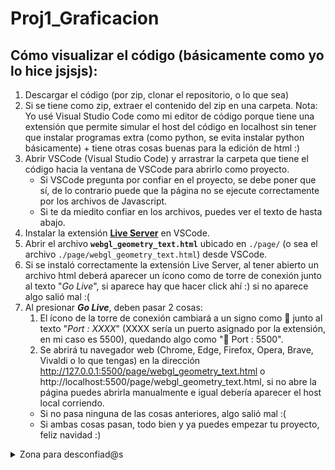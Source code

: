# Proj1_Graficacion

## Cómo visualizar el código (básicamente como yo lo hice jsjsjs):

1. Descargar el código (por zip, clonar el repositorio, o lo que sea)
2. Si se tiene como zip, extraer el contenido del zip en una carpeta.
Nota: Yo usé Visual Studio Code como mi editor de código porque tiene una extensión que permite simular el host del código en localhost sin tener que instalar programas extra (como python, se evita instalar python básicamente) + tiene otras cosas buenas para la edición de html :)
3. Abrir VSCode (Visual Studio Code) y arrastrar la carpeta que tiene el código hacia la ventana de VSCode para abrirlo como proyecto.
    * Si VSCode pregunta por confiar en el proyecto, se debe poner que sí, de lo contrario puede que la página no se ejecute correctamente por los archivos de Javascript.
    * Si te da miedito confiar en los archivos, puedes ver el texto de hasta abajo.
4. Instalar la extensión **[Live Server](https://marketplace.visualstudio.com/items?itemName=ritwickdey.LiveServer)** en VSCode.
5. Abrir el archivo **`webgl_geometry_text.html`** ubicado en `./page/` (o sea el archivo `./page/webgl_geometry_text.html`) desde VSCode.
6. Si se instaló correctamente la extensión Live Server, al tener abierto un archivo html deberá aparecer un ícono como de torre de conexión junto al texto "*Go Live*", si aparece hay que hacer click ahí :) si no aparece algo salió mal :(
7. Al presionar ***Go Live***, deben pasar 2 cosas:
    1. El ícono de la torre de conexión cambiará a un signo como 🚫 junto al texto "*Port : XXXX*" (XXXX sería un puerto asignado por la extensión, en mi caso es 5500), quedando algo como "🚫 Port : 5500".
    2. Se abrirá tu navegador web (Chrome, Edge, Firefox, Opera, Brave, Vivaldi o lo que tengas) en la dirección http://127.0.0.1:5500/page/webgl_geometry_text.html o http://localhost:5500/page/webgl_geometry_text.html, si no abre la página puedes abrirla manualmente e igual debería aparecer el host local corriendo.
    * Si no pasa ninguna de las cosas anteriores, algo salió mal :(
    * Si ambas cosas pasan, todo bien y ya puedes empezar tu proyecto, feliz navidad :)
    

<details>
<summary><bold>Zona para desconfiad@s</bold></summary>

   ### En caso de que no confíes en el repo:

   Por qué no confias? soy buena gente 😠. Soy tan buena gente que te puedo decir que si no quieres descargar el código de aquí, puedes ir al link https://github.com/mrdoob/three.js/ y descargar el código directamente de ahí y simplemente copiar lo mismo que hay aquí, este repositorio simplemente está hecho para ahorrarte la búsqueda de archivos y la selección de lo necesario.

   Lista de lo que debes descargar del repositorio de [three.js](https://github.com/mrdoob/three.js/):
   
   1. [three.js/examples/webgl_geometry_text.html](https://github.com/mrdoob/three.js/blob/dev/examples/webgl_geometry_text.html)
   2. [three.js/examples/jsm/](https://github.com/mrdoob/three.js/tree/dev/examples/jsm)
   3. [three.js/examples/fonts/](https://github.com/mrdoob/three.js/tree/dev/examples/fonts)
   4. [three.js/examples/main.css](https://github.com/mrdoob/three.js/blob/dev/examples/main.css)
   5. [three.js/build/](https://github.com/mrdoob/three.js/tree/dev/build)
   
   Eso es básicamente todo lo necesario para correr la página, es literalmente el mismo código que el de este repositorio (creo que es exactamente igual, no recuerdo si cambié alguna cosa antes de subirlo aquí), así que se comportará igual que si clonaras/descargaras este repositorio, si decides descargar los archivos desde el repositorio de three.js tendrás que asegurarte de acomodarlos en sus ubicaciones correctas, puedes simplemente basarte en las direcciones de archivos que están en la lista (por ejemplo `three.js/examples/jsm`) y acomodarlos en tu computadora de la misma forma.
</details>
